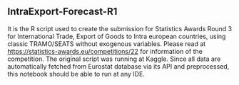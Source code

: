 ## IntraExport-Forecast-R1
It is the R script used to create the submission for Statistics Awards Round 3 for International Trade, Export of Goods to Intra european countries, using classic TRAMO/SEATS without exogenous variables. Please read at https://statistics-awards.eu/competitions/22 for information of the competition. The original script was running at Kaggle. Since all data are automatically fetched from Eurostat database via its API and preprocessed, this notebook should be able to run at any IDE.
